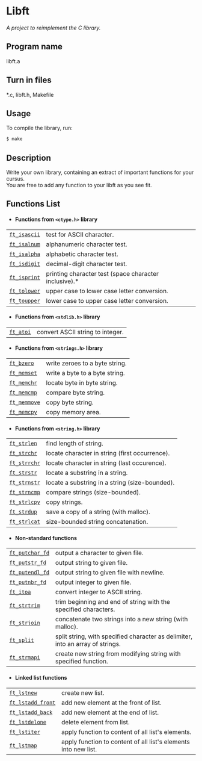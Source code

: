 # Libft
*A project to reimplement the C library.*

## Program name
libft.a
## Turn in files
*.c, libft.h, Makefile
## Usage
To compile the library, run:
```sh
$ make
```
## Description
Write your own library, containing an extract of important functions for your cursus.<br>
You are free to add any function to your libft as you see fit.

## Functions List 
- #### Functions from `<ctype.h>` library
|||
-|-
[`ft_isascii`](https://github.com/hmakino8/42tokyo/blob/master/42cursus/Libft/ft_isascii.c)|test for ASCII character.
[`ft_isalnum`](https://github.com/hmakino8/42_Libft/blob/main/Libft/ft_isalnum.c)|alphanumeric character test.
[`ft_isalpha`](https://github.com/hmakino8/42_Libft/blob/main/Libft/ft_isalpha.c)|alphabetic character test.
[`ft_isdigit`](https://github.com/hmakino8/42_Libft/blob/main/Libft/ft_isdigit.c)|decimal-digit character test.
[`ft_isprint`](https://github.com/hmakino8/42_Libft/blob/main/Libft/ft_isprint.c)|printing character test (space character inclusive).*
[`ft_tolower`](https://github.com/hmakino8/42_Libft/blob/main/Libft/ft_tolower.c)|upper case to lower case letter conversion.
[`ft_toupper`](https://github.com/hmakino8/42_Libft/blob/main/Libft/ft_toupper.c)|lower case to upper case letter conversion.
- #### Functions from `<stdlib.h>` library
|||
-|-
[`ft_atoi`](https://github.com/hmakino8/42_Libft/blob/main/Libft/ft_atoi.c)|convert ASCII string to integer.
- #### Functions from `<strings.h>` library
|||
-|-
[`ft_bzero`](https://github.com/hmakino8/42_Libft/blob/main/Libft/ft_bzero.c)|write zeroes to a byte string.
[`ft_memset`](https://github.com/hmakino8/42_Libft/blob/main/Libft/ft_memset.c)|write a byte to a byte string.
[`ft_memchr`](https://github.com/hmakino8/42_Libft/blob/main/Libft/ft_memchr.c)|locate byte in byte string.
[`ft_memcmp`](https://github.com/hmakino8/42_Libft/blob/main/Libft/ft_memcmp.c)|compare byte string.
[`ft_memmove`](https://github.com/hmakino8/42_Libft/blob/main/Libft/ft_memmove.c)|copy byte string.
[`ft_memcpy`](https://github.com/hmakino8/42_Libft/blob/main/Libft/ft_memcpy.c)|copy memory area.
- #### Functions from `<string.h>` library
|||
|-|-|
[`ft_strlen`](https://github.com/hmakino8/42_Libft/blob/main/Libft/ft_strlen.c)|find length of string.
[`ft_strchr`](https://github.com/hmakino8/42_Libft/blob/main/Libft/ft_strchr.c)|locate character in string (first occurrence).
[`ft_strrchr`](https://github.com/hmakino8/42_Libft/blob/main/Libft/ft_strrchr.c)|locate character in string (last occurence).
[`ft_strstr`]()|locate a substring in a string.
[`ft_strnstr`](https://github.com/hmakino8/42_Libft/blob/main/Libft/ft_strnstr.c)|locate a substring in a string (size-bounded).
[`ft_strncmp`](https://github.com/hmakino8/42_Libft/blob/main/Libft/ft_strncmp.c)|compare strings (size-bounded).
[`ft_strlcpy`](https://github.com/hmakino8/42_Libft/blob/main/Libft/ft_strlcpy.c)|copy strings.
[`ft_strdup`](https://github.com/hmakino8/42_Libft/blob/main/Libft/ft_strdup.c)|save a copy of a string (with malloc).
[`ft_strlcat`](https://github.com/hmakino8/42_Libft/blob/main/Libft/ft_strlcat.c)|size-bounded string concatenation.
- #### Non-standard functions
|||
|-|-|
[`ft_putchar_fd`](https://github.com/hmakino8/42_Libft/blob/main/Libft/ft_putchar_fd.c)|output a character to given file.
[`ft_putstr_fd`](https://github.com/hmakino8/42_Libft/blob/main/Libft/ft_putstr_fd.c)|output string to given file.
[`ft_putendl_fd`](https://github.com/hmakino8/42_Libft/blob/main/Libft/ft_putendl_fd.c)|output string to given file with newline.
[`ft_putnbr_fd`](https://github.com/hmakino8/42_Libft/blob/main/Libft/ft_putnbr_fd.c)|output integer to given file.
[`ft_itoa`](https://github.com/hmakino8/42_Libft/blob/main/Libft/ft_itoa.c)|convert integer to ASCII string.
[`ft_strtrim`](https://github.com/hmakino8/42_Libft/blob/main/Libft/ft_strtrim.c)|trim beginning and end of string with the specified characters.
[`ft_strjoin`](https://github.com/hmakino8/42_Libft/blob/main/Libft/ft_strjoin.c)|concatenate two strings into a new string (with malloc).
[`ft_split`](https://github.com/hmakino8/42_Libft/blob/main/Libft/ft_split.c)|split string, with specified character as delimiter, into an array of strings.
[`ft_strmapi`](https://github.com/hmakino8/42_Libft/blob/main/Libft/ft_strmapi.c)|create new string from modifying string with specified function.
- #### Linked list functions
|||
-|-
[`ft_lstnew`](https://github.com/hmakino8/42_Libft/blob/main/Libft/ft_lstnew.c)|create new list.
[`ft_lstadd_front`](https://github.com/hmakino8/42_Libft/blob/main/Libft/ft_lstadd_front.c)|add new element at the front of list.
[`ft_lstadd_back`](https://github.com/hmakino8/42_Libft/blob/main/Libft/ft_lstadd_back.c)|add new element at the end of list.
[`ft_lstdelone`](https://github.com/hmakino8/42_Libft/blob/main/Libft/ft_lstdelone.c)|delete element from list.
[`ft_lstiter`](https://github.com/hmakino8/42_Libft/blob/main/Libft/ft_lstiter.c)|apply function to content of all list's elements.
[`ft_lstmap`](https://github.com/hmakino8/42_Libft/blob/main/Libft/ft_lstmap.c)|apply function to content of all list's elements into new list.
